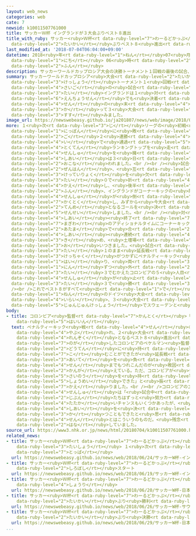 ```yaml
---
layout: web_news
categories: web
cate: 7
newsid: k10011507761000
title: サッカーＷ杯 イングランドが３大会ぶりベスト８進出
title_with_ruby: サッカー<ruby>Ｗ杯<rt data-ruby-level="7">わーるどかっぷ</rt></ruby> イングランドが３<ruby>大会<rt
  data-ruby-level="2">たいかい</rt></ruby>ぶりベスト８<ruby>進出<rt data-ruby-level="3">しんしゅつ</rt></ruby>
last_modified_at: '2018-07-04T06:04:00+09:00'
datetime: 2018<ruby>年<rt data-ruby-level="1">ねん</rt></ruby>07<ruby>月<rt data-ruby-level="1">がつ</rt></ruby>04<ruby>日<rt
  data-ruby-level="1">にち</rt></ruby> 06<ruby>時<rt data-ruby-level="2">じ</rt></ruby>04<ruby>分<rt
  data-ruby-level="2">ふん</rt></ruby>
description: サッカーワールドカップロシア大会の決勝トーナメント１回戦の最後の試合、コロンビア対イングランドは１対１のまま延長戦でも決着がつかず、ペナルティーキック戦の末、イングランドが勝って３大会ぶりにベスト８に進みました。
summary: サッカーワールドカップロシア<ruby>大会<rt data-ruby-level="2">たいかい</rt></ruby>の<ruby>決勝<rt
  data-ruby-level="3">けっしょう</rt></ruby>トーナメント１<ruby>回戦<rt data-ruby-level="4">かいせん</rt></ruby>の<ruby>最後<rt
  data-ruby-level="4">さいご</rt></ruby>の<ruby>試合<rt data-ruby-level="4">しあい</rt></ruby>、コロンビア<ruby>対<rt
  data-ruby-level="3">たい</rt></ruby>イングランドは１<ruby>対<rt data-ruby-level="3">たい</rt></ruby>１のまま<ruby>延長戦<rt
  data-ruby-level="6">えんちょうせん</rt></ruby>でも<ruby>決着<rt data-ruby-level="3">けっちゃく</rt></ruby>がつかず、ペナルティーキック<ruby>戦<rt
  data-ruby-level="4">せん</rt></ruby>の<ruby>末<rt data-ruby-level="4">すえ</rt></ruby>、イングランドが<ruby>勝<rt
  data-ruby-level="3">か</rt></ruby>って３<ruby>大会<rt data-ruby-level="2">たいかい</rt></ruby>ぶりにベスト８に<ruby>進<rt
  data-ruby-level="3">すす</rt></ruby>みました。
image_url: https://newswebeasy.github.io/ja201807/news/web/image/2018/07/04/K10011507761_1807040658_1807040702_01_02.jpg
more: １<ruby>次<rt data-ruby-level="3">じ</rt></ruby>リーグの<ruby>初戦<rt data-ruby-level="4">しょせん</rt></ruby>で<ruby>日本<rt
  data-ruby-level="1">にっぽん</rt></ruby>に<ruby>敗<rt data-ruby-level="4">やぶ</rt></ruby>れたもののその<ruby>後<rt
  data-ruby-level="2">ご</rt></ruby>２<ruby>連勝<rt data-ruby-level="4">れんしょう</rt></ruby>し、グループ１<ruby>位<rt
  data-ruby-level="4">い</rt></ruby>で<ruby>通過<rt data-ruby-level="5">つうか</rt></ruby>したコロンビアとここまで<ruby>得点<rt
  data-ruby-level="4">とくてん</rt></ruby>ランキングトップを<ruby>走<rt data-ruby-level="2">はし</rt></ruby>るエース、ケイン<ruby>選手<rt
  data-ruby-level="4">せんしゅ</rt></ruby>を<ruby>擁<rt data-ruby-level="7">よう</rt></ruby>するイングランドの<ruby>試合<rt
  data-ruby-level="4">しあい</rt></ruby>は３<ruby>日<rt data-ruby-level="1">にち</rt></ruby>、モスクワで<ruby>行<rt
  data-ruby-level="2">おこな</rt></ruby>われました。<br /><br /><ruby>試合<rt data-ruby-level="4">しあい</rt></ruby>は<ruby>前半<rt
  data-ruby-level="2">ぜんはん</rt></ruby>、<ruby>互<rt data-ruby-level="7">たが</rt></ruby>いに<ruby>決定力<rt
  data-ruby-level="3">けっていりょく</rt></ruby>を<ruby>欠<rt data-ruby-level="4">か</rt></ruby>いて０<ruby>対<rt
  data-ruby-level="3">たい</rt></ruby>０で<ruby>折<rt data-ruby-level="4">お</rt></ruby>り<ruby>返<rt
  data-ruby-level="4">かえ</rt></ruby>し、<ruby>後半<rt data-ruby-level="2">こうはん</rt></ruby>12<ruby>分<rt
  data-ruby-level="2">ふん</rt></ruby>、イングランドがコーナーキックの<ruby>際<rt data-ruby-level="5">さい</rt></ruby>にケイン<ruby>選手<rt
  data-ruby-level="4">せんしゅ</rt></ruby>が<ruby>倒<rt data-ruby-level="7">たお</rt></ruby>されペナルティーキックを<ruby>獲得<rt
  data-ruby-level="7">かくとく</rt></ruby>し、みずから<ruby>今大会<rt data-ruby-level="2">こんたいかい</rt></ruby>６<ruby>点目<rt
  data-ruby-level="2">てんめ</rt></ruby>となるゴールを<ruby>決<rt data-ruby-level="3">き</rt></ruby>め<ruby>先制<rt
  data-ruby-level="5">せんせい</rt></ruby>しました。<br /><br /><ruby>対<rt data-ruby-level="3">たい</rt></ruby>するコロンビアは<ruby>試合<rt
  data-ruby-level="4">しあい</rt></ruby><ruby>終了<rt data-ruby-level="7">しゅうりょう</rt></ruby><ruby>間際<rt
  data-ruby-level="7">まぎわ</rt></ruby>のアディショナルタイムにコーナーキックからディフェンダーのミナ<ruby>選手<rt data-ruby-level="4">せんしゅ</rt></ruby>が<ruby>頭<rt
  data-ruby-level="2">あたま</rt></ruby>で<ruby>合<rt data-ruby-level="2">あ</rt></ruby>わせて３<ruby>試合<rt
  data-ruby-level="4">しあい</rt></ruby><ruby>連続<rt data-ruby-level="4">れんぞく</rt></ruby>となるゴールを<ruby>決<rt
  data-ruby-level="3">き</rt></ruby>め、<ruby>土壇場<rt data-ruby-level="7">どたんば</rt></ruby>で<ruby>追<rt
  data-ruby-level="3">お</rt></ruby>いつきました。<ruby>試合<rt data-ruby-level="4">しあい</rt></ruby>は１<ruby>対<rt
  data-ruby-level="3">たい</rt></ruby>１のまま<ruby>延長戦<rt data-ruby-level="6">えんちょうせん</rt></ruby>でも<ruby>決着<rt
  data-ruby-level="3">けっちゃく</rt></ruby>がつかずにペナルティーキック<ruby>戦<rt data-ruby-level="4">せん</rt></ruby>に<ruby>入<rt
  data-ruby-level="1">はい</rt></ruby>り、<ruby>両<rt data-ruby-level="3">りょう</rt></ruby>チーム１<ruby>人<rt
  data-ruby-level="1">にん</rt></ruby>ずつ<ruby>外<rt data-ruby-level="2">はず</rt></ruby>して３<ruby>対<rt
  data-ruby-level="3">たい</rt></ruby>３でむかえたコロンビアの５<ruby>人目<rt data-ruby-level="1">にんめ</rt></ruby>のシュートをイングランドのゴールキーパー、ピックフォード<ruby>選手<rt
  data-ruby-level="4">せんしゅ</rt></ruby>が<ruby>止<rt data-ruby-level="2">と</rt></ruby>め、イングランドが４<ruby>対<rt
  data-ruby-level="3">たい</rt></ruby>３で<ruby>勝<rt data-ruby-level="3">か</rt></ruby>ちました。<br
  /><br />これでベスト８がすべて<ruby>出<rt data-ruby-level="1">で</rt></ruby>そろい、イングランドは2006<ruby>年<rt
  data-ruby-level="1">ねん</rt></ruby>のドイツ<ruby>大会<rt data-ruby-level="2">たいかい</rt></ruby><ruby>以来<rt
  data-ruby-level="4">いらい</rt></ruby>、３<ruby>大会<rt data-ruby-level="2">たいかい</rt></ruby>ぶりとなる<ruby>準々決勝<rt
  data-ruby-level="5">じゅんじゅんけっしょう</rt></ruby>でスウェーデンと<ruby>対戦<rt data-ruby-level="4">たいせん</rt></ruby>します。
body:
- title: コロンビア<ruby>監督<rt data-ruby-level="7">かんとく</rt></ruby>「ＰＫにもつれこんだのが<ruby>敗因<rt
    data-ruby-level="5">はいいん</rt></ruby>」
  text: ペナルティーキック<ruby>戦<rt data-ruby-level="4">せん</rt></ruby>の<ruby>末<rt data-ruby-level="4">すえ</rt></ruby>、イングランドに<ruby>敗<rt
    data-ruby-level="4">やぶ</rt></ruby>れ、２<ruby>大会<rt data-ruby-level="2">たいかい</rt></ruby><ruby>連続<rt
    data-ruby-level="4">れんぞく</rt></ruby>となるベスト８<ruby>進出<rt data-ruby-level="3">しんしゅつ</rt></ruby>を<ruby>逃<rt
    data-ruby-level="7">のが</rt></ruby>したコロンビアのペケルマン<ruby>監督<rt data-ruby-level="7">かんとく</rt></ruby>は「<ruby>同点<rt
    data-ruby-level="2">どうてん</rt></ruby>に<ruby>持<rt data-ruby-level="7">も</rt></ruby>ち<ruby>込<rt
    data-ruby-level="7">こ</rt></ruby>むことができたが<ruby>延長戦<rt data-ruby-level="6">えんちょうせん</rt></ruby>で<ruby>相手<rt
    data-ruby-level="3">あいて</rt></ruby>を<ruby>負<rt data-ruby-level="3">ま</rt></ruby>かすことができず、ペナルティーキック<ruby>戦<rt
    data-ruby-level="4">せん</rt></ruby>までもつれこんだのが<ruby>敗因<rt data-ruby-level="5">はいいん</rt></ruby>だと<ruby>考<rt
    data-ruby-level="2">かんが</rt></ruby>えている。ただ、コロンビアが<ruby>多<rt data-ruby-level="2">おお</rt></ruby>くの<ruby>才能<rt
    data-ruby-level="5">さいのう</rt></ruby>を<ruby>持<rt data-ruby-level="3">も</rt></ruby>ったチームだと<ruby>証明<rt
    data-ruby-level="5">しょうめい</rt></ruby>できた」と<ruby>振<rt data-ruby-level="7">ふ</rt></ruby>り<ruby>返<rt
    data-ruby-level="7">かえ</rt></ruby>りました。<br /><br />コロンビアのエース、ファルカオ<ruby>選手<rt
    data-ruby-level="4">せんしゅ</rt></ruby>は「<ruby>試合中<rt data-ruby-level="4">しあいちゅう</rt></ruby>、<ruby>自分<rt
    data-ruby-level="2">じぶん</rt></ruby>たちはずっと<ruby>努力<rt data-ruby-level="4">どりょく</rt></ruby>して<ruby>戦<rt
    data-ruby-level="4">たたか</rt></ruby>いチャンスもいくつかあったが、<ruby>延長戦<rt data-ruby-level="6">えんちょうせん</rt></ruby>で<ruby>試合<rt
    data-ruby-level="4">しあい</rt></ruby>を<ruby>決<rt data-ruby-level="3">き</rt></ruby>めることができなかった。<ruby>勝<rt
    data-ruby-level="3">か</rt></ruby>つこともできたと<ruby>思<rt data-ruby-level="2">おも</rt></ruby>うが、ペナルティーキック<ruby>戦<rt
    data-ruby-level="4">せん</rt></ruby>とはこういうのものだ。<ruby>残念<rt data-ruby-level="4">ざんねん</rt></ruby>だ」と<ruby>話<rt
    data-ruby-level="2">はな</rt></ruby>していました。
source_url: https://www3.nhk.or.jp/news/html/20180704/k10011507761000.html
related_news:
- title: サッカー<ruby>Ｗ杯<rt data-ruby-level="7">わーるどかっぷ</rt></ruby> イングランドがパナマに<ruby>大勝<rt
    data-ruby-level="3">たいしょう</rt></ruby> １<ruby>次<rt data-ruby-level="3">じ</rt></ruby>リーグ<ruby>突破<rt
    data-ruby-level="7">とっぱ</rt></ruby>
  url: https://newswebeasy.github.io/news/web/2018/06/24/サッカーW杯-イングランドがパナマに大勝-1次リーグ突破
- title: サッカー<ruby>Ｗ杯<rt data-ruby-level="7">わーるどかっぷ</rt></ruby> イングランドが<ruby>白星<rt
    data-ruby-level="2">しろぼし</rt></ruby>スタート
  url: https://newswebeasy.github.io/news/web/2018/06/19/サッカーW杯-イングランドが白星スタート
- title: サッカー<ruby>Ｗ杯<rt data-ruby-level="7">わーるどかっぷ</rt></ruby> <ruby>日本<rt data-ruby-level="1">にっぽん</rt></ruby>がコロンビアに<ruby>勝利<rt
    data-ruby-level="4">しょうり</rt></ruby>
  url: https://newswebeasy.github.io/news/web/2018/06/20/サッカーW杯-日本がコロンビアに勝利
- title: サッカー<ruby>Ｗ杯<rt data-ruby-level="7">わーるどかっぷ</rt></ruby> サウジアラビア６<ruby>大会<rt
    data-ruby-level="2">たいかい</rt></ruby>ぶり<ruby>勝利<rt data-ruby-level="4">しょうり</rt></ruby>
  url: https://newswebeasy.github.io/news/web/2018/06/26/サッカーW杯-サウジアラビア6大会ぶり勝利
- title: サッカー<ruby>Ｗ杯<rt data-ruby-level="7">わーるどかっぷ</rt></ruby> <ruby>日本<rt data-ruby-level="1">にっぽん</rt></ruby>が２<ruby>大会<rt
    data-ruby-level="2">たいかい</rt></ruby>ぶり<ruby>決勝<rt data-ruby-level="3">けっしょう</rt></ruby>トーナメントへ
  url: https://newswebeasy.github.io/news/web/2018/06/29/サッカーW杯-日本が2大会ぶり決勝トーナメントへ
...
```

